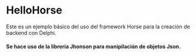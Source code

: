 # HelloHorse
Este es un ejemplo básico del uso del framework Horse para la creación de backend con Delphi. 
#### Se hace uso de la librería Jhonson para manipilación de objetos Json.
